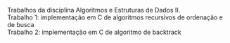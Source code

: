 Trabalhos da disciplina Algoritmos e Estruturas de Dados II.
<br>Trabalho 1: implementação em C de algoritmos recursivos de ordenação e de busca
<br>Trabalho 2: implementação em C de algoritmo de backtrack
